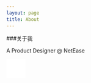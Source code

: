 ```yaml
---
layout: page
title: About
---
```



###关于我

A Product Designer @ NetEase


![](/public/img/sns/douban_F.png)
